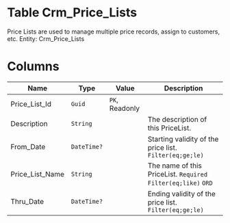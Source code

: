 # Table Crm_Price_Lists

Price Lists are used to manage multiple price records, assign to customers, etc. Entity: Crm_Price_Lists

# Columns

| Name | Type | Value | Description |
| - | - | - | --- |
|Price_List_Id|`Guid`|`PK`, Readonly||
|Description|`String`||The description of this PriceList. |
|From_Date|`DateTime?`||Starting validity of the price list. `Filter(eq;ge;le)` |
|Price_List_Name|`String`||The name of this PriceList. `Required` `Filter(eq;like)` `ORD` |
|Thru_Date|`DateTime?`||Ending validity of the price list. `Filter(eq;ge;le)` |
